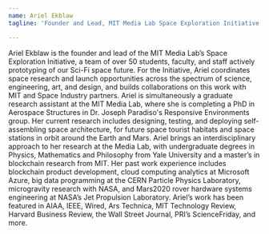 ```yaml
---
name: Ariel Ekblaw
tagline: 'Founder and Lead, MIT Media Lab Space Exploration Initiative; Graduate Research Assistant, MIT'

---
```


Ariel Ekblaw is the founder and lead of the MIT Media Lab’s Space Exploration Initiative, a team of over 50 students, faculty, and staff actively prototyping of our Sci-Fi space future. For the Initiative, Ariel coordinates space research and launch opportunities across the spectrum of science, engineering, art, and design, and builds collaborations on this work with MIT and Space Industry partners. Ariel is simultaneously a graduate research assistant at the MIT Media Lab, where she is completing a PhD in Aerospace Structures in Dr. Joseph Paradiso's Responsive Environments group. Her current research includes designing, testing, and deploying self-assembling space architecture, for future space tourist habitats and space stations in orbit around the Earth and Mars. Ariel brings an interdisciplinary approach to her research at the Media Lab, with undergraduate degrees in Physics, Mathematics and Philosophy from Yale University and a master’s in blockchain research from MIT. Her past work experience includes blockchain product development, cloud computing analytics at Microsoft Azure, big data programming at the CERN Particle Physics Laboratory, microgravity research with NASA, and Mars2020 rover hardware systems engineering at NASA’s Jet Propulsion Laboratory. Ariel’s work has been featured in AIAA, IEEE, Wired, Ars Technica, MIT Technology Review, Harvard Business Review, the Wall Street Journal, PRI’s ScienceFriday, and more.
